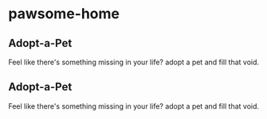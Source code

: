 # pawsome-home

## Adopt-a-Pet

Feel like there's something missing in your life? adopt a pet and fill that void.

## Adopt-a-Pet

Feel like there's something missing in your life? adopt a pet and fill that void.
